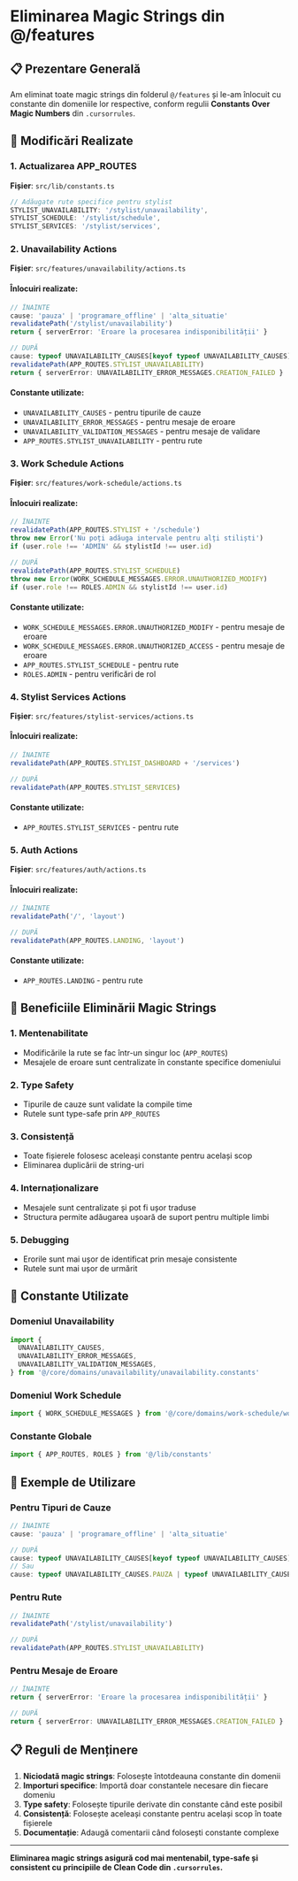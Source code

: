 # Eliminarea Magic Strings din @/features

## 📋 Prezentare Generală

Am eliminat toate magic strings din folderul `@/features` și le-am înlocuit cu constante din domeniile lor respective, conform regulii **Constants Over Magic Numbers** din `.cursorrules`.

## 🔧 Modificări Realizate

### 1. Actualizarea APP_ROUTES

**Fișier**: `src/lib/constants.ts`

```typescript
// Adăugate rute specifice pentru stylist
STYLIST_UNAVAILABILITY: '/stylist/unavailability',
STYLIST_SCHEDULE: '/stylist/schedule',
STYLIST_SERVICES: '/stylist/services',
```

### 2. Unavailability Actions

**Fișier**: `src/features/unavailability/actions.ts`

#### Înlocuiri realizate:

```typescript
// ÎNAINTE
cause: 'pauza' | 'programare_offline' | 'alta_situatie'
revalidatePath('/stylist/unavailability')
return { serverError: 'Eroare la procesarea indisponibilității' }

// DUPĂ
cause: typeof UNAVAILABILITY_CAUSES[keyof typeof UNAVAILABILITY_CAUSES]
revalidatePath(APP_ROUTES.STYLIST_UNAVAILABILITY)
return { serverError: UNAVAILABILITY_ERROR_MESSAGES.CREATION_FAILED }
```

#### Constante utilizate:

- `UNAVAILABILITY_CAUSES` - pentru tipurile de cauze
- `UNAVAILABILITY_ERROR_MESSAGES` - pentru mesaje de eroare
- `UNAVAILABILITY_VALIDATION_MESSAGES` - pentru mesaje de validare
- `APP_ROUTES.STYLIST_UNAVAILABILITY` - pentru rute

### 3. Work Schedule Actions

**Fișier**: `src/features/work-schedule/actions.ts`

#### Înlocuiri realizate:

```typescript
// ÎNAINTE
revalidatePath(APP_ROUTES.STYLIST + '/schedule')
throw new Error('Nu poți adăuga intervale pentru alți stiliști')
if (user.role !== 'ADMIN' && stylistId !== user.id)

// DUPĂ
revalidatePath(APP_ROUTES.STYLIST_SCHEDULE)
throw new Error(WORK_SCHEDULE_MESSAGES.ERROR.UNAUTHORIZED_MODIFY)
if (user.role !== ROLES.ADMIN && stylistId !== user.id)
```

#### Constante utilizate:

- `WORK_SCHEDULE_MESSAGES.ERROR.UNAUTHORIZED_MODIFY` - pentru mesaje de eroare
- `WORK_SCHEDULE_MESSAGES.ERROR.UNAUTHORIZED_ACCESS` - pentru mesaje de eroare
- `APP_ROUTES.STYLIST_SCHEDULE` - pentru rute
- `ROLES.ADMIN` - pentru verificări de rol

### 4. Stylist Services Actions

**Fișier**: `src/features/stylist-services/actions.ts`

#### Înlocuiri realizate:

```typescript
// ÎNAINTE
revalidatePath(APP_ROUTES.STYLIST_DASHBOARD + '/services')

// DUPĂ
revalidatePath(APP_ROUTES.STYLIST_SERVICES)
```

#### Constante utilizate:

- `APP_ROUTES.STYLIST_SERVICES` - pentru rute

### 5. Auth Actions

**Fișier**: `src/features/auth/actions.ts`

#### Înlocuiri realizate:

```typescript
// ÎNAINTE
revalidatePath('/', 'layout')

// DUPĂ
revalidatePath(APP_ROUTES.LANDING, 'layout')
```

#### Constante utilizate:

- `APP_ROUTES.LANDING` - pentru rute

## 🎯 Beneficiile Eliminării Magic Strings

### 1. **Mentenabilitate**

- Modificările la rute se fac într-un singur loc (`APP_ROUTES`)
- Mesajele de eroare sunt centralizate în constante specifice domeniului

### 2. **Type Safety**

- Tipurile de cauze sunt validate la compile time
- Rutele sunt type-safe prin `APP_ROUTES`

### 3. **Consistență**

- Toate fișierele folosesc aceleași constante pentru același scop
- Eliminarea duplicării de string-uri

### 4. **Internaționalizare**

- Mesajele sunt centralizate și pot fi ușor traduse
- Structura permite adăugarea ușoară de suport pentru multiple limbi

### 5. **Debugging**

- Erorile sunt mai ușor de identificat prin mesaje consistente
- Rutele sunt mai ușor de urmărit

## 📁 Constante Utilizate

### Domeniul Unavailability

```typescript
import {
  UNAVAILABILITY_CAUSES,
  UNAVAILABILITY_ERROR_MESSAGES,
  UNAVAILABILITY_VALIDATION_MESSAGES,
} from '@/core/domains/unavailability/unavailability.constants'
```

### Domeniul Work Schedule

```typescript
import { WORK_SCHEDULE_MESSAGES } from '@/core/domains/work-schedule/workSchedule.constants'
```

### Constante Globale

```typescript
import { APP_ROUTES, ROLES } from '@/lib/constants'
```

## 🚀 Exemple de Utilizare

### Pentru Tipuri de Cauze

```typescript
// ÎNAINTE
cause: 'pauza' | 'programare_offline' | 'alta_situatie'

// DUPĂ
cause: typeof UNAVAILABILITY_CAUSES[keyof typeof UNAVAILABILITY_CAUSES]
// Sau
cause: typeof UNAVAILABILITY_CAUSES.PAUZA | typeof UNAVAILABILITY_CAUSES.PROGRAMARE_OFFLINE | typeof UNAVAILABILITY_CAUSES.ALTA_SITUATIE
```

### Pentru Rute

```typescript
// ÎNAINTE
revalidatePath('/stylist/unavailability')

// DUPĂ
revalidatePath(APP_ROUTES.STYLIST_UNAVAILABILITY)
```

### Pentru Mesaje de Eroare

```typescript
// ÎNAINTE
return { serverError: 'Eroare la procesarea indisponibilității' }

// DUPĂ
return { serverError: UNAVAILABILITY_ERROR_MESSAGES.CREATION_FAILED }
```

## 📋 Reguli de Menținere

1. **Niciodată magic strings**: Folosește întotdeauna constante din domenii
2. **Importuri specifice**: Importă doar constantele necesare din fiecare domeniu
3. **Type safety**: Folosește tipurile derivate din constante când este posibil
4. **Consistență**: Folosește aceleași constante pentru același scop în toate fișierele
5. **Documentație**: Adaugă comentarii când folosești constante complexe

---

**Eliminarea magic strings asigură cod mai mentenabil, type-safe și consistent cu principiile de Clean Code din `.cursorrules`.**
